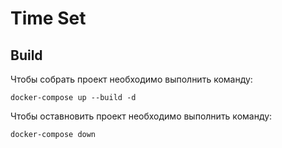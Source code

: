# Time Set

## Build

Чтобы собрать проект необходимо выполнить команду:

```shell
docker-compose up --build -d
```

Чтобы оставновить проект необходимо выполнить команду: 
```shell
docker-compose down
```